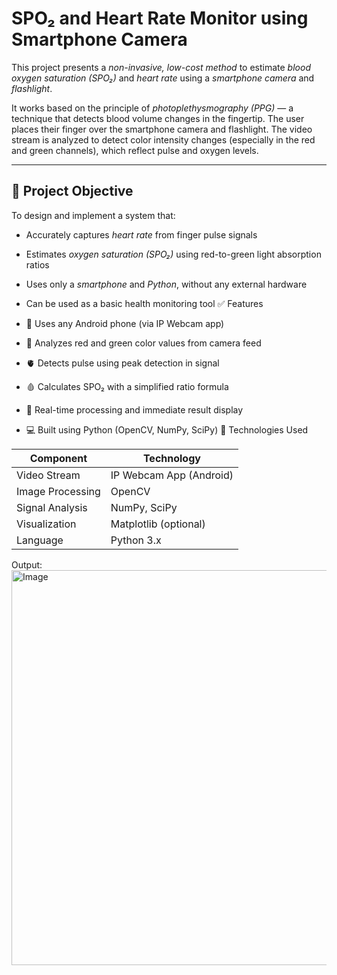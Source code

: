# SPO₂ and Heart Rate Monitor using Smartphone Camera

This project presents a *non-invasive, low-cost method* to estimate *blood oxygen saturation (SPO₂)* and *heart rate* using a *smartphone camera* and *flashlight*.

It works based on the principle of *photoplethysmography (PPG)* — a technique that detects blood volume changes in the fingertip. The user places their finger over the smartphone camera and flashlight. The video stream is analyzed to detect color intensity changes (especially in the red and green channels), which reflect pulse and oxygen levels.

---

## 🔬 Project Objective

To design and implement a system that:
- Accurately captures *heart rate* from finger pulse signals
- Estimates *oxygen saturation (SPO₂)* using red-to-green light absorption ratios
- Uses only a *smartphone* and *Python*, without any external hardware
- Can be used as a basic health monitoring tool
 ✅ Features

- 📱 Uses any Android phone (via IP Webcam app)
- 🔴 Analyzes red and green color values from camera feed
- 🫀 Detects pulse using peak detection in signal
- 🩸 Calculates SPO₂ with a simplified ratio formula
- 🧠 Real-time processing and immediate result display
- 💻 Built using Python (OpenCV, NumPy, SciPy)
🧰 Technologies Used

| Component       | Technology                |
|----------------|----------------------------|
| Video Stream    | IP Webcam App (Android)   |
| Image Processing| OpenCV                    |
| Signal Analysis | NumPy, SciPy              |
| Visualization   | Matplotlib (optional)     |
| Language        | Python 3.x                |

 Output:
 <img width="608" height="632" alt="Image" src="https://github.com/user-attachments/assets/de2607d3-3bed-4631-9ff4-d51ccbf6e56f" />

